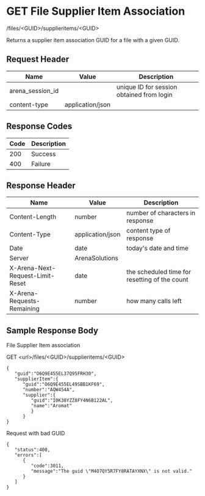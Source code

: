 # GET File Supplier Item Association
/files/&lt;GUID&gt;/supplieritems/&lt;GUID&gt;

Returns a  supplier item association GUID for a file with a given GUID. 

## Request Header

| Name<br> | Value<br> | Description<br> |
|  --- |  --- |  --- | 
| arena_session_id<br> |   | unique ID for session obtained from login<br> |
| content-type<br> | application/json<br> |   |

## Response Codes

| Code<br> | Description<br> |
|  --- |  --- | 
| 200<br> | Success<br> |
| 400<br> | Failure<br> |

## Response Header

| Name<br> | Value<br> | Description<br> |
|  --- |  --- |  --- | 
| Content-Length<br> | number<br> | number of characters in response<br> |
| Content-Type<br> | application/json<br> | content type of response<br> |
| Date<br> | date<br> | today's date and time<br> |
| Server<br> | ArenaSolutions<br> |   |
| X-Arena-Next-Request-Limit-Reset<br> | date<br> | the scheduled time for resetting of the count<br> |
| X-Arena-Requests-Remaining<br> | number<br> | how many calls left<br> |

## Sample Response Body
File Supplier Item  association

GET &lt;url&gt;/files/&lt;GUID&gt;/supplieritems/&lt;GUID&gt;

```
{  
   "guid":"O6Q9E455EL37Q95FRH30",
   "supplierItem":{  
      "guid":"O6Q9E455EL49SBB1KF69",
      "number":"AQW454A",
      "supplier":{  
         "guid":"I0K38YZZ8FY4N6B122AL",
         "name":"Aromat"
         }
      }
}
```
Request with bad GUID

```
{  
   "status":400,
   "errors":[  
      {  
         "code":3011,
         "message":"The guid \"M4O7QY5R7FY8RATAYXNX\" is not valid."
      }
   ]
}
```
